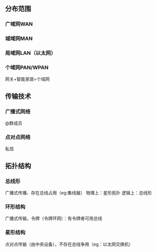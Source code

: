 


## 分布范围
### 广域网WAN
### 城域网MAN
### 局域网LAN（以太网）
### 个域网PAN/WPAN
网关+智能家居=个域网
## 传输技术
### 广播式网络
@群成员
### 点对点网络
私信
## 拓扑结构
### 总线形
广播式传播、存在总线占用（eg:集线器）
物理上：星形拓扑
逻辑上：总线形
### 环形结构
广播式传输，令牌（令牌环网）：有令牌者可用总线
### 星形结构
点对点传输（由中央设备），不存在总线争用（eg：以太网交换机）


<!--stackedit_data:
eyJoaXN0b3J5IjpbLTgyNjY1NjE4NywtMzk5NzA3MDMwXX0=
-->